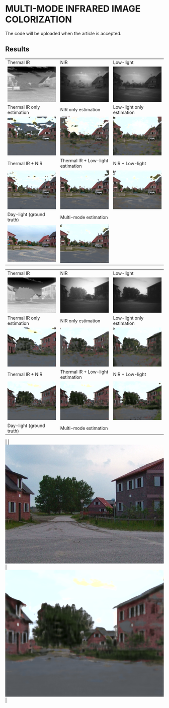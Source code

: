 # MULTI-MODE INFRARED IMAGE COLORIZATION
The code will be uploaded when the article is accepted.

## Results
| | | |
|---|---|---|
| Thermal IR | NIR | Low-light |
| ![Image 1](Images/Marne_11/Marne_11_IR.bmp) | ![Image 2](Images/Marne_11/Marne_11_II.bmp) | ![Image 3](Images/Marne_11/Marne_11_Vis.bmp) |
| Thermal IR only estimation | NIR only estimation | Low-light only estimation | 
| ![Image 5](Images/Marne_11/Marne_11_Thermal_IR.bmp) | ![Image 6](Images/Marne_11/Marne_11_NIR.bmp) | ![Image 7](Images/Marne_11/Marne_11_LL.bmp) |
| Thermal IR + NIR | Thermal IR + Low-light estimation | NIR + Low-light|
| ![Image 7](Images/Marne_11/Marne_11_Thermal_IR_NIR.bmp) | ![Image 8](Images/Marne_11/Marne_11_Thermal_IR_LL.bmp) | ![Image 9](Images/Marne_11/Marne_11_NIR_LL.bmp) |
| Day-light (ground truth)  | Multi-mode estimation | |
| ![Image 10](Images/Marne_11/Marne_11_REF.bmp) | ![Image 11](Images/Marne_11/Marne_11_Multi_Mode.bmp) | |

| | | |
|---|---|---|
| Thermal IR | NIR | Low-light |
| ![Image 1](Images/Marne_09/Marne_09_IR.bmp) | ![Image 2](Images/Marne_09/Marne_09_II.bmp) | ![Image 3](Images/Marne_09/Marne_09_Vis.bmp) |
| Thermal IR only estimation | NIR only estimation | Low-light only estimation | 
| ![Image 5](Images/Marne_09/Marne_09_Thermal_IR.bmp) | ![Image 6](Images/Marne_09/Marne_09_NIR.bmp) | ![Image 7](Images/Marne_09/Marne_09_LL.bmp) |
| Thermal IR + NIR | Thermal IR + Low-light estimation | NIR + Low-light|
| ![Image 7](Images/Marne_09/Marne_09_Thermal_IR_NIR.bmp) | ![Image 8](Images/Marne_09/Marne_09_Thermal_IR_LL.bmp) | ![Image 9](Images/Marne_09/Marne_09_NIR_LL.bmp) |
| Day-light (ground truth)  | Multi-mode estimation
 |
| ![Image 10](Images/Marne_09/Marne_09_REF.bmp) | ![Image 11](Images/Marne_09/Marne_09_Multi_Mode.bmp) |